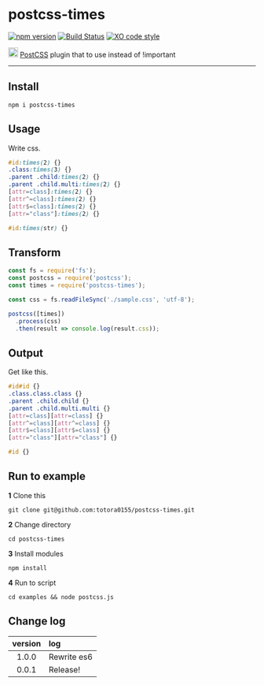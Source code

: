 # postcss-times

[![npm version](https://badge.fury.io/js/postcss-times.svg)](https://badge.fury.io/js/postcss-times)
[![Build Status](https://travis-ci.org/totora0155/postcss-times.svg?branch=master)](https://travis-ci.org/totora0155/postcss-times)
[![XO code style](https://img.shields.io/badge/code_style-XO-5ed9c7.svg)](https://github.com/sindresorhus/xo)

<p><img width="20" src="https://camo.githubusercontent.com/2ec260a9d4d3dcc109be800af0b29a8471ad5967/687474703a2f2f706f73746373732e6769746875622e696f2f706f73746373732f6c6f676f2e737667"> <a href="https://github.com/postcss/postcss">PostCSS</a> plugin that to use instead of !important</p>

---

## Install

```
npm i postcss-times
```

## Usage

Write css.

```css
#id:times(2) {}
.class:times(3) {}
.parent .child:times(2) {}
.parent .child.multi:times(2) {}
[attr=class]:times(2) {}
[attr^=class]:times(2) {}
[attr$=class]:times(2) {}
[attr="class"]:times(2) {}

#id:times(str) {}
```

## Transform

```javascript
const fs = require('fs');
const postcss = require('postcss');
const times = require('postcss-times');

const css = fs.readFileSync('./sample.css', 'utf-8');

postcss([times])
  .process(css)
  .then(result => console.log(result.css));
```

## Output

Get like this.

```css
#id#id {}
.class.class.class {}
.parent .child.child {}
.parent .child.multi.multi {}
[attr=class][attr=class] {}
[attr^=class][attr^=class] {}
[attr$=class][attr$=class] {}
[attr="class"][attr="class"] {}

#id {}
```

## Run to example

**1** Clone this

```
git clone git@github.com:totora0155/postcss-times.git
```

**2** Change directory
```
cd postcss-times
```

**3** Install modules
```
npm install
```

**4** Run to script
```
cd examples && node postcss.js
```

## Change log

|version|log|
|:-:|:--|
|1.0.0|Rewrite es6|
|0.0.1|Release!|
